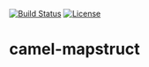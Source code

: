 [![Build Status](https://travis-ci.org/garethahealy/camel-mapstruct.svg?branch=master)](https://travis-ci.org/garethahealy/camel-mapstruct)
[![License](https://img.shields.io/hexpm/l/plug.svg?maxAge=2592000)]()

# camel-mapstruct


